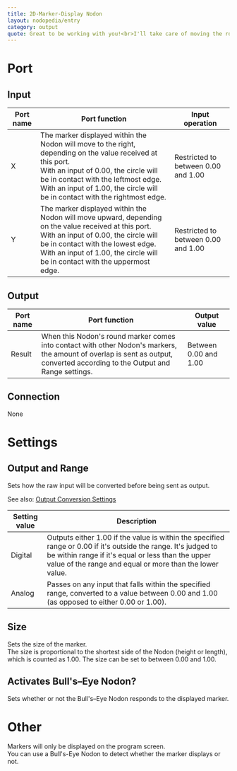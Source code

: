 ```yaml
---
title: 2D-Marker-Display Nodon
layout: nodopedia/entry
category: output
quote: Great to be working with you!<br>I'll take care of moving the round markers...around!
---
```


# Port
## Input
<div class="table-wrapper"><table><thead><tr><th>Port name</th><th>Port function</th><th>Input operation</th></tr></thead><tbody><tr><td>X</td><td>The marker displayed within the Nodon will move to the right, depending on the value received at this port.<br>With an input of 0.00, the circle will be in contact with the leftmost edge. With an input of 1.00, the circle will be in contact with the rightmost edge.</td><td>Restricted to between 0.00 and 1.00</td></tr><tr><td>Y</td><td>The marker displayed within the Nodon will move upward, depending on the value received at this port.<br>With an input of 0.00, the circle will be in contact with the lowest edge. With an input of 1.00, the circle will be in contact with the uppermost edge.</td><td>Restricted to between 0.00 and 1.00</td></tr></tbody></table></div>

## Output
<div class="table-wrapper"><table><thead><tr><th>Port name</th><th>Port function</th><th>Output value</th></tr></thead><tbody><tr><td>Result</td><td>When this Nodon's round marker comes into contact with other Nodon's markers, the amount of overlap is sent as output, converted according to the Output and Range settings.</td><td>Between 0.00 and 1.00</td></tr></tbody></table></div>

## Connection
None

# Settings
## Output and Range
Sets how the raw input will be converted before being sent as output.

See also: <a href="/gbg/nodopedia/tips/output-conversion-settings">Output Conversion Settings</a>

<div class="table-wrapper"><table><thead><tr><th>Setting value</th><th>Description</th></tr></thead><tbody><tr><td>Digital</td><td>Outputs either 1.00 if the value is within the specified range or 0.00 if it's outside the range. It's judged to be within range if it's equal or less than the upper value of the range and equal or more than the lower value.</td></tr><tr><td>Analog</td><td>Passes on any input that falls within the specified range, converted to a value between 0.00 and 1.00 (as opposed to either 0.00 or 1.00).</td></tr></tbody></table></div>

## Size
Sets the size of the marker.<br>
The size is proportional to the shortest side of the Nodon (height or length), which is counted as 1.00. The size can be set to between 0.00 and 1.00.

## Activates Bull's–Eye Nodon?
Sets whether or not the Bull's–Eye Nodon responds to the displayed marker.

# Other
Markers will only be displayed on the program screen.<br>
You can use a Bull's-Eye Nodon to detect whether the marker displays or not.